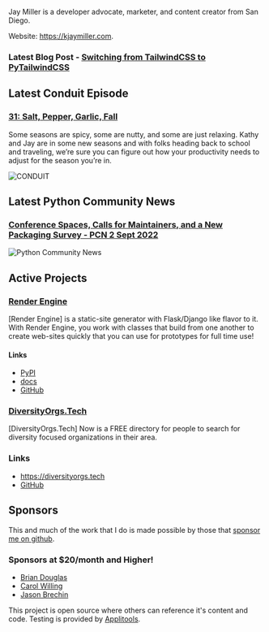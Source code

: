 Jay Miller is a developer advocate, marketer, and content creator from San Diego.

Website: <https://kjaymiller.com>.

### Latest Blog Post - [Switching from TailwindCSS to PyTailwindCSS](https://kjaymiller.com/blog/switch-to-pytailwindcss.html)

## Latest Conduit Episode
### [31: Salt, Pepper, Garlic, Fall](http://relay.fm/conduit/31)
Some seasons are spicy, some are nutty, and some are just relaxing. Kathy and Jay are in some new seasons and with folks heading back to school and traveling, we’re sure you can figure out how your productivity needs to adjust for the season you’re in.

![CONDUIT](https://kjaymiller.s3-us-west-2.amazonaws.com/images/conduit_artwork.png)

## Latest Python Community News
### [Conference Spaces, Calls for Maintainers, and a New Packaging Survey - PCN 2 Sept 2022](https://share.transistor.fm/s/c4a195de)
![Python Community News](https://kjaymiller.azureedge.net/media/PCN%20Logo%20V0.16.jpg)

## Active Projects

### [Render Engine](https://render-engine.readthedocs.io)
[Render Engine] is a static-site generator with Flask/Django like flavor to it.
With Render Engine, you work with classes that build from one another to create
web-sites quickly that you can use for prototypes for full time use!

#### Links
- [PyPI](https://pypi.org/project/render-engine)
- [docs](https://render-engine.readthedocs.io)
- [GitHub](https://github.com/kjaymiller/render_engine)

### [DiversityOrgs.Tech](https://diversityorgs.tech)
[DiversityOrgs.Tech] Now is a FREE directory for people to search for diversity focused organizations in their area.

### Links
- <https://diversityorgs.tech>
- [GitHub](https://github.com/kjaymiller/diversity-orgs-tech)

## Sponsors
This and much of the work that I do is made possible by those that [sponsor me
on github](https://github.com/sponsors/kjaymiller).

### Sponsors at $20/month and Higher!
- [Brian Douglas](https://github.com/bdougie)
- [Carol Willing](https://github.com/willingc)
- [Jason Brechin](https://github.com/brechin)


This project is open source where others can reference it's content and code. Testing is provided by [Applitools](https://www.applitools.com/).